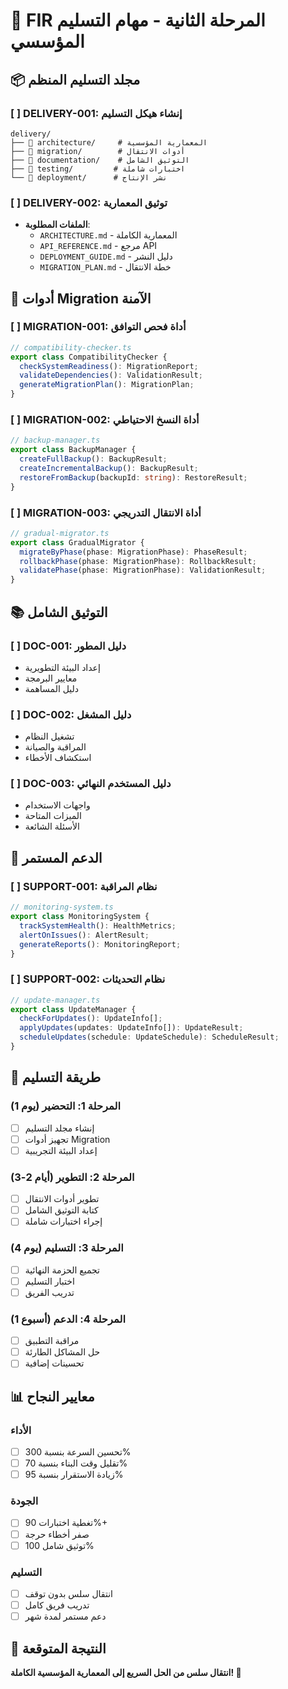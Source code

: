 # 🚀 FIR المرحلة الثانية - مهام التسليم المؤسسي

## 📦 مجلد التسليم المنظم

### [ ] DELIVERY-001: إنشاء هيكل التسليم
```
delivery/
├── 📁 architecture/     # المعمارية المؤسسية
├── 📁 migration/        # أدوات الانتقال
├── 📁 documentation/    # التوثيق الشامل
├── 📁 testing/         # اختبارات شاملة
└── 📁 deployment/      # نشر الإنتاج
```

### [ ] DELIVERY-002: توثيق المعمارية
- **الملفات المطلوبة**:
  - `ARCHITECTURE.md` - المعمارية الكاملة
  - `API_REFERENCE.md` - مرجع API
  - `DEPLOYMENT_GUIDE.md` - دليل النشر
  - `MIGRATION_PLAN.md` - خطة الانتقال

## 🔧 أدوات Migration الآمنة

### [ ] MIGRATION-001: أداة فحص التوافق
```typescript
// compatibility-checker.ts
export class CompatibilityChecker {
  checkSystemReadiness(): MigrationReport;
  validateDependencies(): ValidationResult;
  generateMigrationPlan(): MigrationPlan;
}
```

### [ ] MIGRATION-002: أداة النسخ الاحتياطي
```typescript
// backup-manager.ts
export class BackupManager {
  createFullBackup(): BackupResult;
  createIncrementalBackup(): BackupResult;
  restoreFromBackup(backupId: string): RestoreResult;
}
```

### [ ] MIGRATION-003: أداة الانتقال التدريجي
```typescript
// gradual-migrator.ts
export class GradualMigrator {
  migrateByPhase(phase: MigrationPhase): PhaseResult;
  rollbackPhase(phase: MigrationPhase): RollbackResult;
  validatePhase(phase: MigrationPhase): ValidationResult;
}
```

## 📚 التوثيق الشامل

### [ ] DOC-001: دليل المطور
- إعداد البيئة التطويرية
- معايير البرمجة
- دليل المساهمة

### [ ] DOC-002: دليل المشغل
- تشغيل النظام
- المراقبة والصيانة
- استكشاف الأخطاء

### [ ] DOC-003: دليل المستخدم النهائي
- واجهات الاستخدام
- الميزات المتاحة
- الأسئلة الشائعة

## 🎯 الدعم المستمر

### [ ] SUPPORT-001: نظام المراقبة
```typescript
// monitoring-system.ts
export class MonitoringSystem {
  trackSystemHealth(): HealthMetrics;
  alertOnIssues(): AlertResult;
  generateReports(): MonitoringReport;
}
```

### [ ] SUPPORT-002: نظام التحديثات
```typescript
// update-manager.ts
export class UpdateManager {
  checkForUpdates(): UpdateInfo[];
  applyUpdates(updates: UpdateInfo[]): UpdateResult;
  scheduleUpdates(schedule: UpdateSchedule): ScheduleResult;
}
```

## 🚀 طريقة التسليم

### المرحلة 1: التحضير (يوم 1)
- [ ] إنشاء مجلد التسليم
- [ ] تجهيز أدوات Migration
- [ ] إعداد البيئة التجريبية

### المرحلة 2: التطوير (أيام 2-3)
- [ ] تطوير أدوات الانتقال
- [ ] كتابة التوثيق الشامل
- [ ] إجراء اختبارات شاملة

### المرحلة 3: التسليم (يوم 4)
- [ ] تجميع الحزمة النهائية
- [ ] اختبار التسليم
- [ ] تدريب الفريق

### المرحلة 4: الدعم (أسبوع 1)
- [ ] مراقبة التطبيق
- [ ] حل المشاكل الطارئة
- [ ] تحسينات إضافية

## 📊 معايير النجاح

### الأداء
- [ ] تحسين السرعة بنسبة 300%
- [ ] تقليل وقت البناء بنسبة 70%
- [ ] زيادة الاستقرار بنسبة 95%

### الجودة
- [ ] تغطية اختبارات 90%+
- [ ] صفر أخطاء حرجة
- [ ] توثيق شامل 100%

### التسليم
- [ ] انتقال سلس بدون توقف
- [ ] تدريب فريق كامل
- [ ] دعم مستمر لمدة شهر

## 🎉 النتيجة المتوقعة
**انتقال سلس من الحل السريع إلى المعمارية المؤسسية الكاملة! 🚀**